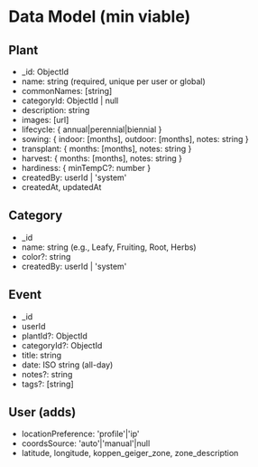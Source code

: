 # Data Model (min viable)

## Plant

- \_id: ObjectId
- name: string (required, unique per user or global)
- commonNames: [string]
- categoryId: ObjectId | null
- description: string
- images: [url]
- lifecycle: { annual|perennial|biennial }
- sowing: { indoor: [months], outdoor: [months], notes: string }
- transplant: { months: [months], notes: string }
- harvest: { months: [months], notes: string }
- hardiness: { minTempC?: number }
- createdBy: userId | 'system'
- createdAt, updatedAt

## Category

- \_id
- name: string (e.g., Leafy, Fruiting, Root, Herbs)
- color?: string
- createdBy: userId | 'system'

## Event

- \_id
- userId
- plantId?: ObjectId
- categoryId?: ObjectId
- title: string
- date: ISO string (all-day)
- notes?: string
- tags?: [string]

## User (adds)

- locationPreference: 'profile'|'ip'
- coordsSource: 'auto'|'manual'|null
- latitude, longitude, koppen_geiger_zone, zone_description
